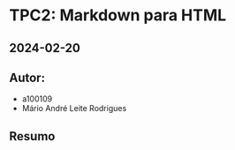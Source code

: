 # TPC2: Markdown para HTML

## 2024-02-20

## Autor:

- a100109
- Mário André Leite Rodrigues

## Resumo





